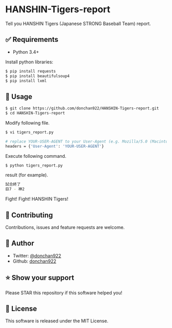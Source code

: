 # HANSHIN-Tigers-report
Tell you HANSHIN Tigers (Japanese STRONG Baseball Team) report.

## ✅ Requirements
- Python 3.4+

Install python libraries:

```bash
$ pip install requests
$ pip install beautifulsoup4
$ pip install lxml
```

## 🚀 Usage
```bash
$ git clone https://github.com/donchan922/HANSHIN-Tigers-report.git
$ cd HANSHIN-Tigers-report
```

Modify following file.

```bash
$ vi tigers_report.py

# replace YOUR-USER-AGENT to your User-Agent (e.g. Mozilla/5.0 (Macintosh; Intel Mac OS X 10_13_3) AppleWebKit/537.36 (KHTML, like Gecko) Chrome/64.0.3282.167 Safari/537.36)
headers = {'User-Agent': 'YOUR-USER-AGENT'}
```

Execute following command.

```bash
$ python tigers_report.py
```

result (for example).

```bash
試合終了
巨7 - 神2
```

Fight! Fight! HANSHIN Tigers!

## 🤝 Contributing
Contributions, issues and feature requests are welcome.

## 👤 Author
- Twitter: [@donchan922](https://twitter.com/donchan922)
- Github: [donchan922](https://github.com/donchan922)

## ⭐️ Show your support
Please STAR this repository if this software helped you!

## 📝 License
This software is released under the MIT License.
